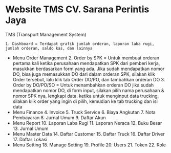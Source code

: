 # Website TMS CV. Sarana Perintis Jaya
TMS (Transport Management System)

    1. Dashboard = Terdapat grafik jumlah orderan, laporan laba rugi, jumlah orderan, saldo kas, dan lainnya
- Menu Order Management
    2. Order by SPK = Untuk membuat orderan pertama kali ketika perusahaan mendapatkan SPK dari pemberi kerja, masukkan berdasarkan form yang ada.
    Jika sudah mendapatkan nomor DO, bisa juga memasukkan DO dari dalam orderan SPK, silakan klik Order tersebut, lalu klik tab Order DO/PO, dan tambahkan orderan DO
    3. Order by DO/PO/SO = Untuk menambahkan orderan DO jika sudah mendapatkan nomor DO, di form input, silakan pilih nama perusahaan & nomor SPK nya, lengkapi data. ketika untuk menginput data trucking, silakan klik order yang ingin di pilih, kemudian ke tab trucking dan isi data
- Menu Finance
    4. Invoice
    5. Truck Service
    6. Biaya Angkutan
    7. Nota Pembayaran
    8. Jurnal Umum
    9. Daftar Akun
- Menu Report
    10. Laporan Laba Rugi
    11. Laporan Neraca
    12. Buku Besar
    13. Jurnal Umum
- Menu Master Data
    14. Daftar Customer
    15. Daftar Truck
    16. Daftar Driver
    17. Daftar Lokasi
- Menu Setting
    18. Manage Setting
    19. Profile
    20. Users
    21. Token
    22. Role
